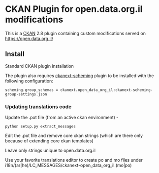 # CKAN Plugin for open.data.org.il modifications

This is a [CKAN](https://github.com/ckan/ckan) 2.8 plugin containing custom modifications served on https://open.data.org.il/

## Install

Standard CKAN plugin installation

The plugin also requires [ckanext-scheming](https://github.com/ckan/ckanext-scheming) plugin to be installed with the following configuration:

```
scheming.group_schemas = ckanext.open_data_org_il:ckanext-scheming-group-settings.json
```

### Updating translations code

Update the .pot file (from an active ckan environment) - 

```
python setup.py extract_messages
```

Edit the .pot file and remove core ckan strings (which are there only because of extending core ckan templates)

Leave only strings unique to open.data.org.il

Use your favorite translations editor to create po and mo files under i18n/(ar|he)/LC_MESSAGES/ckanext-open_data_org_il.(mo|po)
